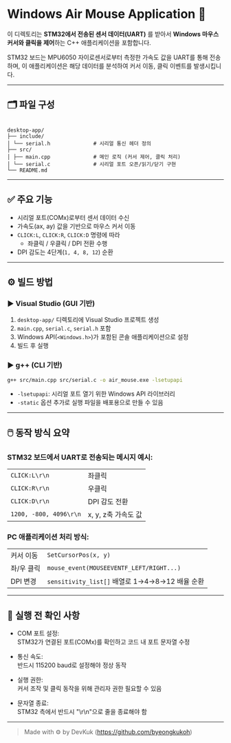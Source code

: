 # Windows Air Mouse Application 🎯

이 디렉토리는 **STM32에서 전송된 센서 데이터(UART)** 를 받아서 **Windows 마우스 커서와 클릭을 제어**하는 C++ 애플리케이션을 포함합니다.

STM32 보드는 MPU6050 자이로센서로부터 측정한 가속도 값을 UART를 통해 전송하며, 이 애플리케이션은 해당 데이터를 분석하여 커서 이동, 클릭 이벤트를 발생시킵니다.

---

## 🗂️ 파일 구성

```text

desktop-app/
├── include/
│ └── serial.h              # 시리얼 통신 헤더 정의
├── src/
│ ├── main.cpp              # 메인 로직 (커서 제어, 클릭 처리)
│ └── serial.c              # 시리얼 포트 오픈/읽기/닫기 구현
└── README.md

```

---

## ✅ 주요 기능

- 시리얼 포트(COMx)로부터 센서 데이터 수신
- 가속도(ax, ay) 값을 기반으로 마우스 커서 이동
- `CLICK:L`, `CLICK:R`, `CLICK:D` 명령에 따라
  - 좌클릭 / 우클릭 / DPI 전환 수행
- DPI 감도는 4단계(`1, 4, 8, 12`) 순환

---

## ⚙️ 빌드 방법

### ▶ Visual Studio (GUI 기반)

1. `desktop-app/` 디렉토리에 Visual Studio 프로젝트 생성
2. `main.cpp`, `serial.c`, `serial.h` 포함
3. Windows API(`<Windows.h>`)가 포함된 콘솔 애플리케이션으로 설정
4. 빌드 후 실행

### ▶ g++ (CLI 기반)

```bash
g++ src/main.cpp src/serial.c -o air_mouse.exe -lsetupapi
```
- `-lsetupapi`: 시리얼 포트 열기 위한 Windows API 라이브러리
- `-static` 옵션 추가로 실행 파일을 배포용으로 만들 수 있음

---

## 🖱️ 동작 방식 요약

### STM32 보드에서 UART로 전송되는 메시지 예시:

|                   |                           |
|-------------------|---------------------------|
| `CLICK:L\r\n`            | 좌클릭                     |
| `CLICK:R\r\n`            | 우클릭                     |
| `CLICK:D\r\n`            | DPI 감도 전환              |
| `1200, -800, 4096\r\n`   | x, y, z축 가속도 값        |

### PC 애플리케이션 처리 방식:

|                   |                           |
|-------------------|---------------------------|
| 커서 이동             | `SetCursorPos(x, y)`                                   |
| 좌/우 클릭            | `mouse_event(MOUSEEVENTF_LEFT/RIGHT...)`               |
| DPI 변경              | `sensitivity_list[]` 배열로 1→4→8→12 배율 순환         |

---

## 📌 실행 전 확인 사항

- COM 포트 설정:  
    STM32가 연결된 포트(COMx)를 확인하고 코드 내 포트 문자열 수정

- 통신 속도:  
    반드시 115200 baud로 설정해야 정상 동작

- 실행 권한:  
    커서 조작 및 클릭 동작을 위해 관리자 권한 필요할 수 있음

- 문자열 종료:  
    STM32 측에서 반드시 "\r\n"으로 줄을 종료해야 함

---

> Made with ⚙️ by DevKuk (https://github.com/byeongkukoh)